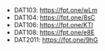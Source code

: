 - DAT103: https://fpt.one/wLm
- DAT104: https://fpt.one/8sC
- DAT106: https://fpt.one/KTl
- DAT108: https://fpt.one/e8E
- DAT2011: https://fpt.one/9hG
